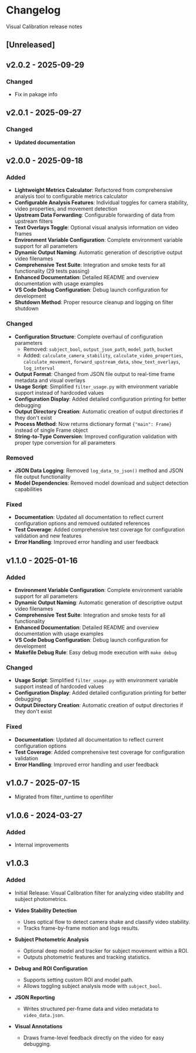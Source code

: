 # Changelog
Visual Calibration release notes

## [Unreleased]

## v2.0.2 - 2025-09-29
### Changed
- Fix in pakage info
  
## v2.0.1 - 2025-09-27
### Changed
- **Updated documentation**

## v2.0.0 - 2025-09-18
### Added
- **Lightweight Metrics Calculator**: Refactored from comprehensive analysis tool to configurable metrics calculator
- **Configurable Analysis Features**: Individual toggles for camera stability, video properties, and movement detection
- **Upstream Data Forwarding**: Configurable forwarding of data from upstream filters
- **Text Overlays Toggle**: Optional visual analysis information on video frames
- **Environment Variable Configuration**: Complete environment variable support for all parameters
- **Dynamic Output Naming**: Automatic generation of descriptive output video filenames
- **Comprehensive Test Suite**: Integration and smoke tests for all functionality (29 tests passing)
- **Enhanced Documentation**: Detailed README and overview documentation with usage examples
- **VS Code Debug Configuration**: Debug launch configuration for development
- **Shutdown Method**: Proper resource cleanup and logging on filter shutdown

### Changed
- **Configuration Structure**: Complete overhaul of configuration parameters
  - Removed: `subject_bool`, `output_json_path`, `model_path`, `bucket`
  - Added: `calculate_camera_stability`, `calculate_video_properties`, `calculate_movement`, `forward_upstream_data`, `show_text_overlays`, `log_interval`
- **Output Format**: Changed from JSON file output to real-time frame metadata and visual overlays
- **Usage Script**: Simplified `filter_usage.py` with environment variable support instead of hardcoded values
- **Configuration Display**: Added detailed configuration printing for better debugging
- **Output Directory Creation**: Automatic creation of output directories if they don't exist
- **Process Method**: Now returns dictionary format `{"main": Frame}` instead of single Frame object
- **String-to-Type Conversion**: Improved configuration validation with proper type conversion for all parameters

### Removed
- **JSON Data Logging**: Removed `log_data_to_json()` method and JSON file output functionality
- **Model Dependencies**: Removed model download and subject detection capabilities

### Fixed
- **Documentation**: Updated all documentation to reflect current configuration options and removed outdated references
- **Test Coverage**: Added comprehensive test coverage for configuration validation and new features
- **Error Handling**: Improved error handling and user feedback

## v1.1.0 - 2025-01-16
### Added
- **Environment Variable Configuration**: Complete environment variable support for all parameters
- **Dynamic Output Naming**: Automatic generation of descriptive output video filenames
- **Comprehensive Test Suite**: Integration and smoke tests for all functionality
- **Enhanced Documentation**: Detailed README and overview documentation with usage examples
- **VS Code Debug Configuration**: Debug launch configuration for development
- **Makefile Debug Rule**: Easy debug mode execution with `make debug`

### Changed
- **Usage Script**: Simplified `filter_usage.py` with environment variable support instead of hardcoded values
- **Configuration Display**: Added detailed configuration printing for better debugging
- **Output Directory Creation**: Automatic creation of output directories if they don't exist

### Fixed
- **Documentation**: Updated all documentation to reflect current configuration options
- **Test Coverage**: Added comprehensive test coverage for configuration validation
- **Error Handling**: Improved error handling and user feedback

## v1.0.7 - 2025-07-15
- Migrated from filter_runtime to openfilter

## v1.0.6 - 2024-03-27

### Added
- Internal improvements

## v1.0.3

### Added
- Initial Release: Visual Calibration filter for analyzing video stability and subject photometrics.

- **Video Stability Detection**
  - Uses optical flow to detect camera shake and classify video stability.
  - Tracks frame-by-frame motion and logs results.

- **Subject Photometric Analysis**
  - Optional deep model and tracker for subject movement within a ROI.
  - Outputs photometric features and tracking statistics.

- **Debug and ROI Configuration**
  - Supports setting custom ROI and model path.
  - Allows toggling subject analysis mode with `subject_bool`.

- **JSON Reporting**
  - Writes structured per-frame data and video metadata to `video_data.json`.

- **Visual Annotations**
  - Draws frame-level feedback directly on the video for easy debugging.
